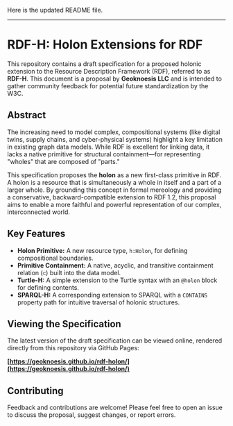 Here is the updated README file.

***

# RDF-H: Holon Extensions for RDF

This repository contains a draft specification for a proposed holonic extension to the Resource Description Framework (RDF), referred to as **RDF-H**. This document is a proposal by **Geoknoesis LLC** and is intended to gather community feedback for potential future standardization by the W3C.

## Abstract

The increasing need to model complex, compositional systems (like digital twins, supply chains, and cyber-physical systems) highlight a key limitation in existing graph data models. While RDF is excellent for linking data, it lacks a native primitive for structural containment—for representing "wholes" that are composed of "parts."

This specification proposes the **holon** as a new first-class primitive in RDF. A holon is a resource that is simultaneously a whole in itself and a part of a larger whole. By grounding this concept in formal mereology and providing a conservative, backward-compatible extension to RDF 1.2, this proposal aims to enable a more faithful and powerful representation of our complex, interconnected world.

## Key Features

* **Holon Primitive:** A new resource type, `h:Holon`, for defining compositional boundaries.
* **Primitive Containment:** A native, acyclic, and transitive containment relation (`⊂`) built into the data model.
* **Turtle-H:** A simple extension to the Turtle syntax with an `@holon` block for defining contents.
* **SPARQL-H:** A corresponding extension to SPARQL with a `CONTAINS` property path for intuitive traversal of holonic structures.

## Viewing the Specification

The latest version of the draft specification can be viewed online, rendered directly from this repository via GitHub Pages:

**[https://geoknoesis.github.io/rdf-holon/](https://geoknoesis.github.io/rdf-holon/)**

## Contributing

Feedback and contributions are welcome! Please feel free to open an issue to discuss the proposal, suggest changes, or report errors.
